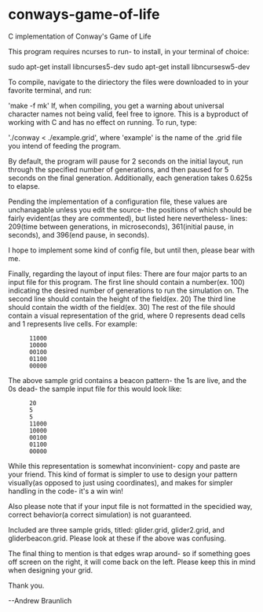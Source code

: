 # conways-game-of-life
C implementation of Conway's Game of Life

This program requires ncurses to run- to install, in your terminal of choice:


sudo apt-get install libncurses5-dev
sudo apt-get install libncursesw5-dev


To compile, navigate to the diriectory the files were downloaded to in your favorite terminal, and run:


'make -f mk'
If, when compiling, you get a warning about universal character names not being valid, feel free to ignore. This is a byproduct of working with C and has no effect on running.
To run, type: 


'./conway < ./example.grid',
where 'example' is the name of the .grid file you intend of feeding the program.
  
  
  By default, the program will pause for 2 seconds on the initial layout, run through the specified number of generations, and then paused for 5 seconds on the final generation.
  Additionally, each generation takes 0.625s to elapse.
  
  Pending the implementation of a configuration file, these values are unchanagable unless you edit the source- the positions of which should be fairly evident(as they are commented), but listed here nevertheless-
  lines: 209(time between generations, in microseconds), 361(initial pause, in seconds), and 396(end pause, in seconds).
  
  I hope to implement some kind of config file, but until then, please bear with me.
  
  
  Finally, regarding the layout of input files:
  There are four major parts to an input file for this program.
  The first line should contain a number(ex. 100) indicating the desired number of generations to run the simulation on.
  The second line should contain the height of the field(ex. 20)
  The third line should contain the width of the field(ex. 30)
  The rest of the file should contain a visual representation of the grid, where 0 represents dead cells and 1 represents live cells. For example:
  
  
          11000
          10000
          00100
          01100
          00000
The above sample grid contains a beacon pattern- the 1s are live, and the 0s dead- the sample input file for this would look like:


          20
          5
          5
          11000
          10000
          00100
          01100
          00000  

While this representation is somewhat inconvinient- copy and paste are your friend. This kind of format is simpler to use to design your pattern visually(as opposed to just using coordinates), and makes for simpler handling in the code- it's a win win!

Also please note that if your input file is not formatted in the specidied way, correct behavior(a correct simulation) is not guaranteed.

Included are three sample grids, titled: glider.grid, glider2.grid, and gliderbeacon.grid. Please look at these if the above was confusing.


The final thing to mention is that edges wrap around- so if something goes off screen on the right, it will come back on the left. Please keep this in mind when designing your grid.


Thank you.




--Andrew Braunlich
